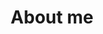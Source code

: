 ---
title: "About me"
layout: "search"
# url: "/archive"
# description: "Description for Search"
---